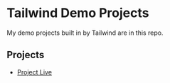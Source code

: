 # Tailwind Demo Projects
My demo projects built in by Tailwind are in this repo.
## Projects
- [Project Live](https://fm-afzal.github.io/restaurant/)
